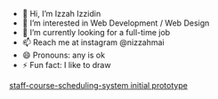 - 👋 Hi, I’m Izzah Izzidin
- 👀 I’m interested in Web Development / Web Design
- 🌱 I’m currently looking for a full-time job
- 📫 Reach me at instagram @nizzahmai
- 😄 Pronouns: any is ok
- ⚡ Fun fact: I like to draw

[staff-course-scheduling-system initial prototype](https://www.figma.com/design/NXUgVMKNazEgH0bTcuPmPT/staff-course-scheduling-system?m=auto&t=6hWRVlvrIbMuthkt-1)

<!---
izzahizzidin/izzahizzidin is a ✨ special ✨ repository because its `README.md` (this file) appears on your GitHub profile.
You can click the Preview link to take a look at your changes.
--->
